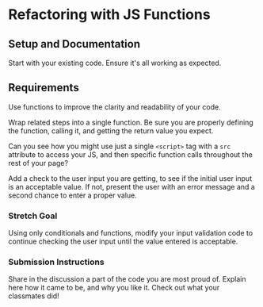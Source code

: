 # Refactoring with JS Functions

## Setup and Documentation

Start with your existing code. Ensure it's all working as expected. 

## Requirements

Use functions to improve the clarity and readability of your code. 

Wrap related steps into a single function. Be sure you are properly defining the function, calling it, and getting the return value you expect. 

Can you see how you might use just a single `<script>` tag with a `src` attribute to access your JS, and then specific function calls throughout the rest of your page?

Add a check to the user input you are getting, to see if the initial user input is an acceptable value. If not, present the user with an error message and a second chance to enter a proper value.

### Stretch Goal

Using only conditionals and functions, modify your input validation code to continue checking the user input until the value entered is acceptable. 

### Submission Instructions

Share in the discussion a part of the code you are most proud of. Explain here how it came to be, and why you like it. Check out what your classmates did! 
